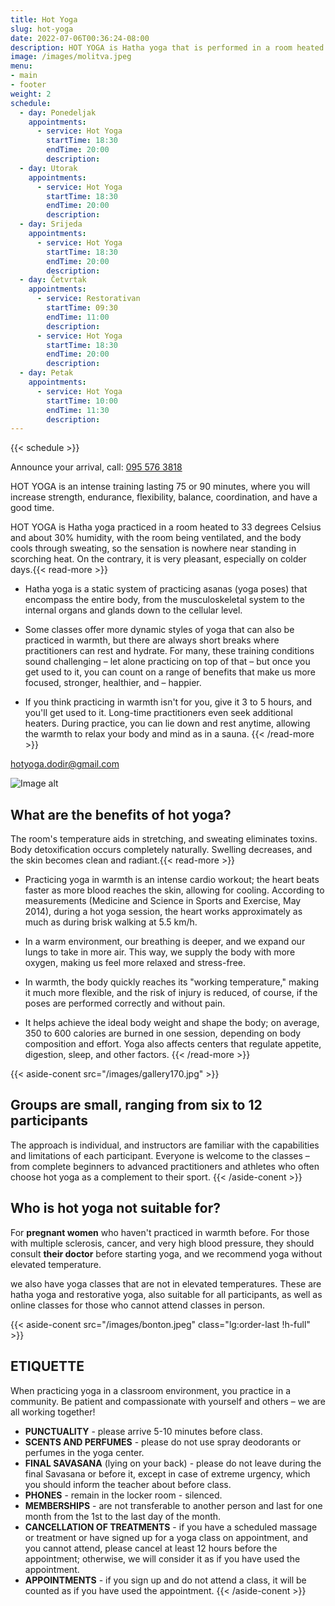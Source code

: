 ```yaml
---
title: Hot Yoga
slug: hot-yoga
date: 2022-07-06T00:36:24-08:00
description: HOT YOGA is Hatha yoga that is performed in a room heated to 33 degrees Celsius and about 30% humidity, where the room is ventilated, and the body cools down by sweating so that the feeling is not even close to what it is like when we stand on the whistle and fry on to the sun. On the contrary, it is very pleasant, especially on colder days.
image: /images/molitva.jpeg
menu:
- main
- footer
weight: 2
schedule:
  - day: Ponedeljak
    appointments:
      - service: Hot Yoga
        startTime: 18:30
        endTime: 20:00
        description: 
  - day: Utorak
    appointments:
      - service: Hot Yoga
        startTime: 18:30
        endTime: 20:00
        description: 
  - day: Srijeda
    appointments:
      - service: Hot Yoga
        startTime: 18:30
        endTime: 20:00
        description: 
  - day: Četvrtak
    appointments:
      - service: Restorativan 
        startTime: 09:30
        endTime: 11:00
        description: 
      - service: Hot Yoga
        startTime: 18:30
        endTime: 20:00
        description: 
  - day: Petak
    appointments:
      - service: Hot Yoga
        startTime: 10:00
        endTime: 11:30
        description: 
---
```

{{< schedule >}}

Announce your arrival, call: [095 576 3818](tel:0955763818)

HOT YOGA is an intense training lasting 75 or 90 minutes, where you will increase strength, endurance, flexibility, balance, coordination, and have a good time.

HOT YOGA is Hatha yoga practiced in a room heated to 33 degrees Celsius and about 30% humidity, with the room being ventilated, and the body cools through sweating, so the sensation is nowhere near standing in scorching heat. On the contrary, it is very pleasant, especially on colder days.{{< read-more >}}

* Hatha yoga is a static system of practicing asanas (yoga poses) that encompass the entire body, from the musculoskeletal system to the internal organs and glands down to the cellular level.

* Some classes offer more dynamic styles of yoga that can also be practiced in warmth, but there are always short breaks where practitioners can rest and hydrate. For many, these training conditions sound challenging – let alone practicing on top of that – but once you get used to it, you can count on a range of benefits that make us more focused, stronger, healthier, and – happier.

* If you think practicing in warmth isn't for you, give it 3 to 5 hours, and you'll get used to it. Long-time practitioners even seek additional heaters. During practice, you can lie down and rest anytime, allowing the warmth to relax your body and mind as in a sauna.
{{< /read-more >}}

[hotyoga.dodir@gmail.com](mailto:hotyoga.dodir@gmail.com)

![Image alt](images/leti.jpeg)

## What are the benefits of hot yoga?

The room's temperature aids in stretching, and sweating eliminates toxins. Body detoxification occurs completely naturally. Swelling decreases, and the skin becomes clean and radiant.{{< read-more >}}

* Practicing yoga in warmth is an intense cardio workout; the heart beats faster as more blood reaches the skin, allowing for cooling. According to measurements (Medicine and Science in Sports and Exercise, May 2014), during a hot yoga session, the heart works approximately as much as during brisk walking at 5.5 km/h.

* In a warm environment, our breathing is deeper, and we expand our lungs to take in more air. This way, we supply the body with more oxygen, making us feel more relaxed and stress-free.

* In warmth, the body quickly reaches its "working temperature," making it much more flexible, and the risk of injury is reduced, of course, if the poses are performed correctly and without pain.

* It helps achieve the ideal body weight and shape the body; on average, 350 to 600 calories are burned in one session, depending on body composition and effort. Yoga also affects centers that regulate appetite, digestion, sleep, and other factors.
{{< /read-more >}}

{{< aside-conent src="/images/gallery170.jpg" >}}
## Groups are small, ranging from six to 12 participants

The approach is individual, and instructors are familiar with the capabilities and limitations of each participant. Everyone is welcome to the classes – from complete beginners to advanced practitioners and athletes who often choose hot yoga as a complement to their sport.
{{< /aside-conent >}}
## Who is hot yoga not suitable for?

For **pregnant women** who haven't practiced in warmth before. 
For those with multiple sclerosis, cancer, and very high blood pressure, they should consult **their doctor** before starting yoga, and we recommend yoga without elevated temperature.

we also have yoga classes that are not in elevated temperatures. These are hatha yoga and restorative yoga, also suitable for all participants, as well as online classes for those who cannot attend classes in person.

<!-- ## Online Live Yoga

Everyone can join the classes except absolute beginners in yoga. Live studio practice is recommended to them.
Practicing yoga is always best and most effective with a teacher. However, sometimes we are lazy to leave our comfort zone, so why not try online classes? At any time, you can join us in the studio - our little oasis of peace and happiness :)

Instructions for ONLINE registration:

* Install the ZOOM application on your mobile phone, tablet, or computer. The application is free, and you can do it at https://zoom.us/

* After we receive confirmation that you have paid the membership fee, we will send you a LINK to your Email address from which you will connect to the ZOOM LIVE class.

* Instructions on how to pay will also be sent to you via Email after you send a reservation for the desired classes. -->
{{< aside-conent src="/images/bonton.jpeg"  class="lg:order-last !h-full" >}}
## ETIQUETTE

When practicing yoga in a classroom environment, you practice in a community. Be patient and compassionate with yourself and others – we are all working together!

* **PUNCTUALITY** - please arrive 5-10 minutes before class.
* **SCENTS AND PERFUMES** - please do not use spray deodorants or perfumes in the yoga center.
* **FINAL SAVASANA** (lying on your back) - please do not leave during the final Savasana or before it, except in case of extreme urgency, which you should inform the teacher about before class.
* **PHONES** - remain in the locker room - silenced.
* **MEMBERSHIPS** - are not transferable to another person and last for one month from the 1st to the last day of the month.
* **CANCELLATION OF TREATMENTS** - if you have a scheduled massage or treatment or have signed up for a yoga class on appointment, and you cannot attend, please cancel at least 12 hours before the appointment; otherwise, we will consider it as if you have used the appointment.
* **APPOINTMENTS** - if you sign up and do not attend a class, it will be counted as if you have used the appointment.
{{< /aside-conent >}}
